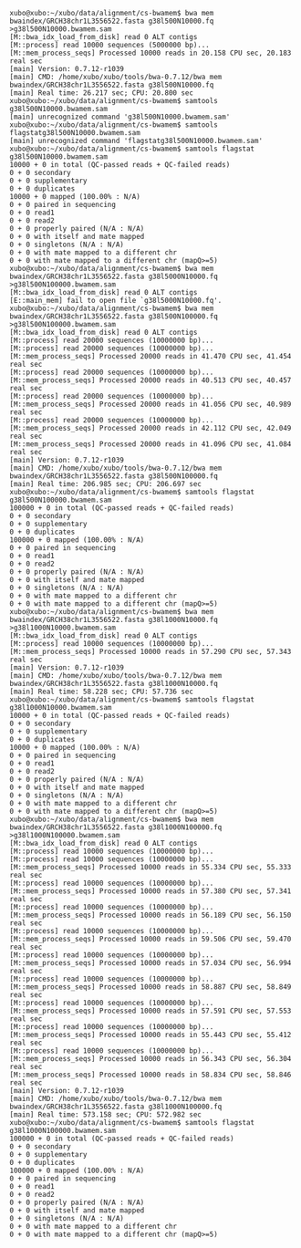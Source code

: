	
	xubo@xubo:~/xubo/data/alignment/cs-bwamem$ bwa mem bwaindex/GRCH38chr1L3556522.fasta g38l500N10000.fq >g38l500N10000.bwamem.sam
	[M::bwa_idx_load_from_disk] read 0 ALT contigs
	[M::process] read 10000 sequences (5000000 bp)...
	[M::mem_process_seqs] Processed 10000 reads in 20.158 CPU sec, 20.183 real sec
	[main] Version: 0.7.12-r1039
	[main] CMD: /home/xubo/xubo/tools/bwa-0.7.12/bwa mem bwaindex/GRCH38chr1L3556522.fasta g38l500N10000.fq
	[main] Real time: 26.217 sec; CPU: 20.800 sec
	xubo@xubo:~/xubo/data/alignment/cs-bwamem$ samtools g38l500N10000.bwamem.sam 
	[main] unrecognized command 'g38l500N10000.bwamem.sam'
	xubo@xubo:~/xubo/data/alignment/cs-bwamem$ samtools flagstatg38l500N10000.bwamem.sam 
	[main] unrecognized command 'flagstatg38l500N10000.bwamem.sam'
	xubo@xubo:~/xubo/data/alignment/cs-bwamem$ samtools flagstat g38l500N10000.bwamem.sam 
	10000 + 0 in total (QC-passed reads + QC-failed reads)
	0 + 0 secondary
	0 + 0 supplementary
	0 + 0 duplicates
	10000 + 0 mapped (100.00% : N/A)
	0 + 0 paired in sequencing
	0 + 0 read1
	0 + 0 read2
	0 + 0 properly paired (N/A : N/A)
	0 + 0 with itself and mate mapped
	0 + 0 singletons (N/A : N/A)
	0 + 0 with mate mapped to a different chr
	0 + 0 with mate mapped to a different chr (mapQ>=5)
	xubo@xubo:~/xubo/data/alignment/cs-bwamem$ bwa mem bwaindex/GRCH38chr1L3556522.fasta g38l5000N10000.fq >g38l500N100000.bwamem.sam
	[M::bwa_idx_load_from_disk] read 0 ALT contigs
	[E::main_mem] fail to open file `g38l5000N10000.fq'.
	xubo@xubo:~/xubo/data/alignment/cs-bwamem$ bwa mem bwaindex/GRCH38chr1L3556522.fasta g38l500N100000.fq >g38l500N100000.bwamem.sam
	[M::bwa_idx_load_from_disk] read 0 ALT contigs
	[M::process] read 20000 sequences (10000000 bp)...
	[M::process] read 20000 sequences (10000000 bp)...
	[M::mem_process_seqs] Processed 20000 reads in 41.470 CPU sec, 41.454 real sec
	[M::process] read 20000 sequences (10000000 bp)...
	[M::mem_process_seqs] Processed 20000 reads in 40.513 CPU sec, 40.457 real sec
	[M::process] read 20000 sequences (10000000 bp)...
	[M::mem_process_seqs] Processed 20000 reads in 41.056 CPU sec, 40.989 real sec
	[M::process] read 20000 sequences (10000000 bp)...
	[M::mem_process_seqs] Processed 20000 reads in 42.112 CPU sec, 42.049 real sec
	[M::mem_process_seqs] Processed 20000 reads in 41.096 CPU sec, 41.084 real sec
	[main] Version: 0.7.12-r1039
	[main] CMD: /home/xubo/xubo/tools/bwa-0.7.12/bwa mem bwaindex/GRCH38chr1L3556522.fasta g38l500N100000.fq
	[main] Real time: 206.985 sec; CPU: 206.697 sec
	xubo@xubo:~/xubo/data/alignment/cs-bwamem$ samtools flagstat g38l500N100000.bwamem.sam 
	100000 + 0 in total (QC-passed reads + QC-failed reads)
	0 + 0 secondary
	0 + 0 supplementary
	0 + 0 duplicates
	100000 + 0 mapped (100.00% : N/A)
	0 + 0 paired in sequencing
	0 + 0 read1
	0 + 0 read2
	0 + 0 properly paired (N/A : N/A)
	0 + 0 with itself and mate mapped
	0 + 0 singletons (N/A : N/A)
	0 + 0 with mate mapped to a different chr
	0 + 0 with mate mapped to a different chr (mapQ>=5)
	xubo@xubo:~/xubo/data/alignment/cs-bwamem$ bwa mem bwaindex/GRCH38chr1L3556522.fasta g38l1000N10000.fq >g38l1000N10000.bwamem.sam
	[M::bwa_idx_load_from_disk] read 0 ALT contigs
	[M::process] read 10000 sequences (10000000 bp)...
	[M::mem_process_seqs] Processed 10000 reads in 57.290 CPU sec, 57.343 real sec
	[main] Version: 0.7.12-r1039
	[main] CMD: /home/xubo/xubo/tools/bwa-0.7.12/bwa mem bwaindex/GRCH38chr1L3556522.fasta g38l1000N10000.fq
	[main] Real time: 58.228 sec; CPU: 57.736 sec
	xubo@xubo:~/xubo/data/alignment/cs-bwamem$ samtools flagstat g38l1000N10000.bwamem.sam 
	10000 + 0 in total (QC-passed reads + QC-failed reads)
	0 + 0 secondary
	0 + 0 supplementary
	0 + 0 duplicates
	10000 + 0 mapped (100.00% : N/A)
	0 + 0 paired in sequencing
	0 + 0 read1
	0 + 0 read2
	0 + 0 properly paired (N/A : N/A)
	0 + 0 with itself and mate mapped
	0 + 0 singletons (N/A : N/A)
	0 + 0 with mate mapped to a different chr
	0 + 0 with mate mapped to a different chr (mapQ>=5)
	xubo@xubo:~/xubo/data/alignment/cs-bwamem$ bwa mem bwaindex/GRCH38chr1L3556522.fasta g38l1000N100000.fq >g38l1000N100000.bwamem.sam
	[M::bwa_idx_load_from_disk] read 0 ALT contigs
	[M::process] read 10000 sequences (10000000 bp)...
	[M::process] read 10000 sequences (10000000 bp)...
	[M::mem_process_seqs] Processed 10000 reads in 55.334 CPU sec, 55.333 real sec
	[M::process] read 10000 sequences (10000000 bp)...
	[M::mem_process_seqs] Processed 10000 reads in 57.380 CPU sec, 57.341 real sec
	[M::process] read 10000 sequences (10000000 bp)...
	[M::mem_process_seqs] Processed 10000 reads in 56.189 CPU sec, 56.150 real sec
	[M::process] read 10000 sequences (10000000 bp)...
	[M::mem_process_seqs] Processed 10000 reads in 59.506 CPU sec, 59.470 real sec
	[M::process] read 10000 sequences (10000000 bp)...
	[M::mem_process_seqs] Processed 10000 reads in 57.034 CPU sec, 56.994 real sec
	[M::process] read 10000 sequences (10000000 bp)...
	[M::mem_process_seqs] Processed 10000 reads in 58.887 CPU sec, 58.849 real sec
	[M::process] read 10000 sequences (10000000 bp)...
	[M::mem_process_seqs] Processed 10000 reads in 57.591 CPU sec, 57.553 real sec
	[M::process] read 10000 sequences (10000000 bp)...
	[M::mem_process_seqs] Processed 10000 reads in 55.443 CPU sec, 55.412 real sec
	[M::process] read 10000 sequences (10000000 bp)...
	[M::mem_process_seqs] Processed 10000 reads in 56.343 CPU sec, 56.304 real sec
	[M::mem_process_seqs] Processed 10000 reads in 58.834 CPU sec, 58.846 real sec
	[main] Version: 0.7.12-r1039
	[main] CMD: /home/xubo/xubo/tools/bwa-0.7.12/bwa mem bwaindex/GRCH38chr1L3556522.fasta g38l1000N100000.fq
	[main] Real time: 573.158 sec; CPU: 572.982 sec
	xubo@xubo:~/xubo/data/alignment/cs-bwamem$ samtools flagstat g38l1000N100000.bwamem.sam 
	100000 + 0 in total (QC-passed reads + QC-failed reads)
	0 + 0 secondary
	0 + 0 supplementary
	0 + 0 duplicates
	100000 + 0 mapped (100.00% : N/A)
	0 + 0 paired in sequencing
	0 + 0 read1
	0 + 0 read2
	0 + 0 properly paired (N/A : N/A)
	0 + 0 with itself and mate mapped
	0 + 0 singletons (N/A : N/A)
	0 + 0 with mate mapped to a different chr
	0 + 0 with mate mapped to a different chr (mapQ>=5)
